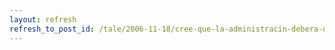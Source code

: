 ```yaml
---
layout: refresh
refresh_to_post_id: /tale/2006-11-18/cree-que-la-administracin-debera-usar-software-libre-en-vez-de-programas-comerciales
---
```

